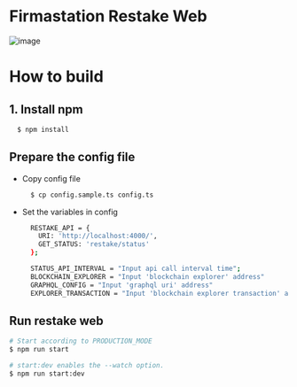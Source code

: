 # Firmastation Restake Web
![image](https://user-images.githubusercontent.com/93503020/185839044-a3db5434-1f0a-4d7c-9123-bc63a1f4faa7.png)

# How to build
## 1. Install npm
```bash
  $ npm install
```

## Prepare the config file
- Copy config file
  ```bash
    $ cp config.sample.ts config.ts
  ```

- Set the variables in config
  ```bash
    RESTAKE_API = {
      URI: 'http://localhost:4000/',
      GET_STATUS: 'restake/status'
    };

    STATUS_API_INTERVAL = "Input api call interval time";
    BLOCKCHAIN_EXPLORER = "Input 'blockchain explorer' address"
    GRAPHQL_CONFIG = "Input 'graphql uri' address"
    EXPLORER_TRANSACTION = "Input 'blockchain explorer transaction' address"
  ```

## Run restake web
```bash
# Start according to PRODUCTION_MODE
$ npm run start

# start:dev enables the --watch option.
$ npm run start:dev
```